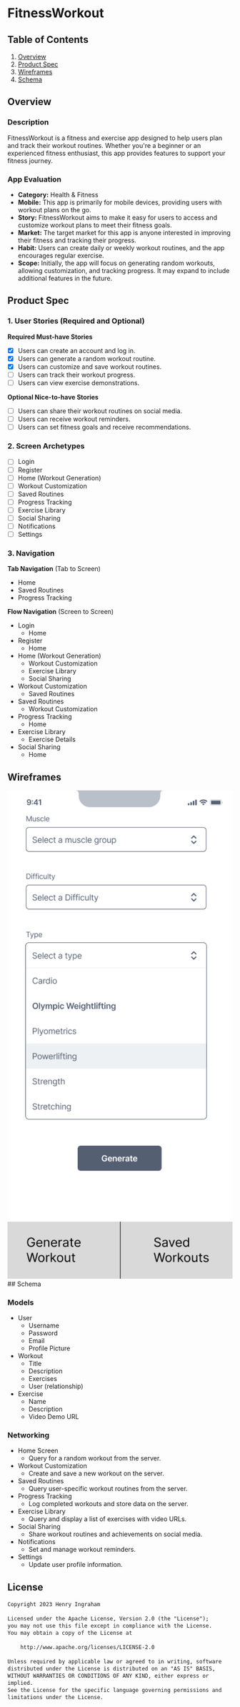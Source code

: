 # FitnessWorkout

## Table of Contents

1. [Overview](#Overview)
2. [Product Spec](#Product-Spec)
3. [Wireframes](#Wireframes)
4. [Schema](#Schema)

## Overview

### Description

FitnessWorkout is a fitness and exercise app designed to help users plan and track their workout routines. Whether you're a beginner or an experienced fitness enthusiast, this app provides features to support your fitness journey.

### App Evaluation

- **Category:** Health & Fitness
- **Mobile:** This app is primarily for mobile devices, providing users with workout plans on the go.
- **Story:** FitnessWorkout aims to make it easy for users to access and customize workout plans to meet their fitness goals.
- **Market:** The target market for this app is anyone interested in improving their fitness and tracking their progress.
- **Habit:** Users can create daily or weekly workout routines, and the app encourages regular exercise.
- **Scope:** Initially, the app will focus on generating random workouts, allowing customization, and tracking progress. It may expand to include additional features in the future.

## Product Spec

### 1. User Stories (Required and Optional)

**Required Must-have Stories**

- [x] Users can create an account and log in.
- [x] Users can generate a random workout routine.
- [x] Users can customize and save workout routines.
- [ ] Users can track their workout progress.
- [ ] Users can view exercise demonstrations.

**Optional Nice-to-have Stories**

- [ ] Users can share their workout routines on social media.
- [ ] Users can receive workout reminders.
- [ ] Users can set fitness goals and receive recommendations.

### 2. Screen Archetypes

- [ ] Login
- [ ] Register
- [ ] Home (Workout Generation)
- [ ] Workout Customization
- [ ] Saved Routines
- [ ] Progress Tracking
- [ ] Exercise Library
- [ ] Social Sharing
- [ ] Notifications
- [ ] Settings

### 3. Navigation

**Tab Navigation** (Tab to Screen)

- Home
- Saved Routines
- Progress Tracking

**Flow Navigation** (Screen to Screen)

- Login
  - Home
- Register
  - Home
- Home (Workout Generation)
  - Workout Customization
  - Exercise Library
  - Social Sharing
- Workout Customization
  - Saved Routines
- Saved Routines
  - Workout Customization
- Progress Tracking
  - Home
- Exercise Library
  - Exercise Details
- Social Sharing
  - Home

## Wireframes

<img src="ios101-capstone/Assets.xcassets/week8.imageset/week8.png" width=600>
## Schema

### Models

- User
  - Username
  - Password
  - Email
  - Profile Picture
- Workout
  - Title
  - Description
  - Exercises
  - User (relationship)
- Exercise
  - Name
  - Description
  - Video Demo URL

### Networking

- Home Screen
  - Query for a random workout from the server.
- Workout Customization
  - Create and save a new workout on the server.
- Saved Routines
  - Query user-specific workout routines from the server.
- Progress Tracking
  - Log completed workouts and store data on the server.
- Exercise Library
  - Query and display a list of exercises with video URLs.
- Social Sharing
  - Share workout routines and achievements on social media.
- Notifications
  - Set and manage workout reminders.
- Settings
  - Update user profile information.

## License

    Copyright 2023 Henry Ingraham

    Licensed under the Apache License, Version 2.0 (the "License");
    you may not use this file except in compliance with the License.
    You may obtain a copy of the License at

        http://www.apache.org/licenses/LICENSE-2.0

    Unless required by applicable law or agreed to in writing, software
    distributed under the License is distributed on an "AS IS" BASIS,
    WITHOUT WARRANTIES OR CONDITIONS OF ANY KIND, either express or implied.
    See the License for the specific language governing permissions and
    limitations under the License.
